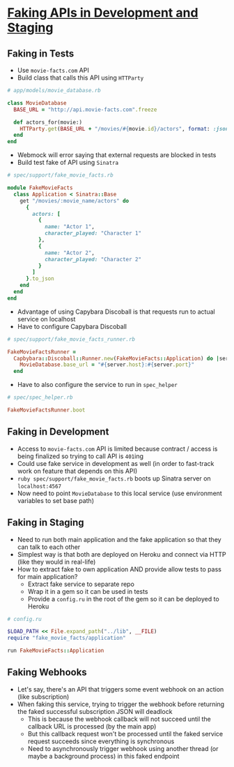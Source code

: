 # [Faking APIs in Development and Staging](https://robots.thoughtbot.com/faking-apis-in-development-and-staging)

## Faking in Tests

* Use `movie-facts.com` API
* Build class that calls this API using `HTTParty`

```ruby
# app/models/movie_database.rb

class MovieDatabase
  BASE_URL = "http://api.movie-facts.com".freeze

  def actors_for(movie:)
    HTTParty.get(BASE_URL + "/movies/#{movie.id}/actors", format: :json)
  end
end
```

* Webmock will error saying that external requests are blocked in tests
* Build test fake of API using `Sinatra`

```ruby
# spec/support/fake_movie_facts.rb

module FakeMovieFacts
  class Application < Sinatra::Base
    get "/movies/:movie_name/actors" do
      {
        actors: [
          {
            name: "Actor 1",
            character_played: "Character 1"
          },
          {
            name: "Actor 2",
            character_played: "Character 2"
          }
        ]
      }.to_json
    end
  end
end
```

* Advantage of using Capybara Discoball is that requests run to actual service on localhost
* Have to configure Capybara Discoball

```ruby
# spec/support/fake_movie_facts_runner.rb

FakeMovieFactsRunner =
  Capbybara::Discoball::Runner.new(FakeMovieFacts::Application) do |server|
    MovieDatabase.base_url = "#{server.host}:#{server.port}"
  end
```

* Have to also configure the service to run in `spec_helper`

```ruby
# spec/spec_helper.rb

FakeMovieFactsRunner.boot
```

## Faking in Development

* Access to `movie-facts.com` API is limited because contract / access is being finalized so trying to call API is `401`ing
* Could use fake service in development as well (in order to fast-track work on feature that depends on this API)
* `ruby spec/support/fake_movie_facts.rb` boots up Sinatra server on `localhost:4567`
* Now need to point `MovieDatabase` to this local service (use environment variables to set base path)

## Faking in Staging

* Need to run both main application and the fake application so that they can talk to each other
* Simplest way is that both are deployed on Heroku and connect via HTTP (like they would in real-life)
* How to extract fake to own application AND provide allow tests to pass for main application?
  * Extract fake service to separate repo
  * Wrap it in a gem so it can be used in tests
  * Provide a `config.ru` in the root of the gem so it can be deployed to Heroku

```ruby
# config.ru

$LOAD_PATH << File.expand_path("../lib", __FILE)
require "fake_movie_facts/application"

run FakeMovieFacts::Application
```

## Faking Webhooks

* Let's say, there's an API that triggers some event webhook on an action (like subscription)
* When faking this service, trying to trigger the webhook before returning the faked successful subscription JSON will deadlock
  * This is because the webhook callback will not succeed until the callback URL is processed (by the main app)
  * But this callback request won't be processed until the faked service request succeeds since everything is synchronous
  * Need to asynchronously trigger webhook using another thread (or maybe a background process) in this faked endpoint
